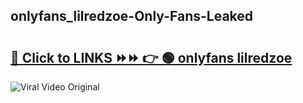 
 ## onlyfans_lilredzoe-Only-Fans-Leaked

# <h2><a href="https://clipsfans.com/onlyfans_lilredzoe&ref=git">🔗 Click to LINKS ⏩⏩ 👉 🟢 onlyfans lilredzoe </a></h2>

<a href="https://clipsfans.com/onlyfans_lilredzoe&ref=git" rel="nofollow" data-target="animated-image.originalLink"><img src="https://i.ibb.co.com/xMMVF88/686577567.gif" alt="Viral Video Original" style="max-width: 100%; display: inline-block;" data-target="animated-image.originalImage"></a>

